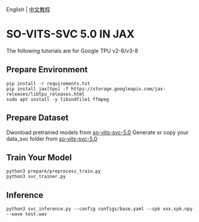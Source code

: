 English | [中文教程](https://github.com/flyingblackshark/jax-so-vits-svc-5.0/blob/Main-5/README_zh_cn.md)
# SO-VITS-SVC 5.0 IN JAX
The following tutorials are for Google TPU v2-8/v3-8

## Prepare Environment
	pip install -r requirements.txt
	pip install jax[tpu] -f https://storage.googleapis.com/jax-releases/libtpu_releases.html
	sudo apt install -y libsndfile1 ffmpeg
## Prepare Dataset
Dwonload pretrained models from [so-vits-svc-5.0](https://github.com/PlayVoice/so-vits-svc-5.0)
Generate or copy your data_svc folder from [so-vits-svc-5.0](https://github.com/PlayVoice/so-vits-svc-5.0)
## Train Your Model
	python3 prepare/preprocess_train.py
	python3 svc_trainer.py
## Inference
	python3 svc_inference.py --config configs/base.yaml --spk xxx.spk.npy --wave test.wav